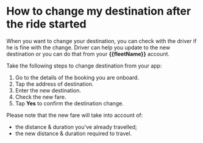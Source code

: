 <h1>How to change my destination after the ride started</h1>

When you want to change your destination, you can check with the driver if he is fine with the change. Driver can help you update to the new destination or you can do that from your **{{fleetName}}** account.



Take the following steps to change destination from your app:
1. Go to the details of the booking you are onboard.
2. Tap the address of destination.
3. Enter the new destination.
4. Check the new fare.
5. Tap **Yes** to confirm the destination change.

Please note that the new fare will take into account of:
- the distance & duration you've already travelled;
- the new distance & duration required to travel.
